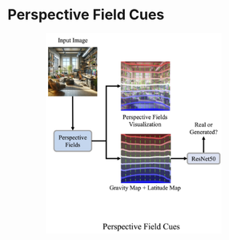 # Perspective Field Cues

<p align="center">
<img height="400" alt="Architecture for Line Segment Classifier" src="../assets/perspective_field_cues.jpg">
</p>